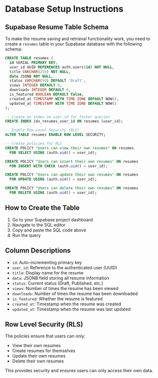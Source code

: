 # Database Setup Instructions

## Supabase Resume Table Schema

To make the resume saving and retrieval functionality work, you need to create a `resumes` table in your Supabase database with the following schema:

```sql
CREATE TABLE resumes (
  id SERIAL PRIMARY KEY,
  user_id UUID REFERENCES auth.users(id) NOT NULL,
  title VARCHAR(255) NOT NULL,
  data JSONB NOT NULL,
  status VARCHAR(50) DEFAULT 'Draft',
  views INTEGER DEFAULT 0,
  downloads INTEGER DEFAULT 0,
  is_featured BOOLEAN DEFAULT false,
  created_at TIMESTAMP WITH TIME ZONE DEFAULT NOW(),
  updated_at TIMESTAMP WITH TIME ZONE DEFAULT NOW()
);

-- Create an index on user_id for faster queries
CREATE INDEX idx_resumes_user_id ON resumes (user_id);

-- Enable Row Level Security (RLS)
ALTER TABLE resumes ENABLE ROW LEVEL SECURITY;

-- Create policies for RLS
CREATE POLICY "Users can view their own resumes" ON resumes
  FOR SELECT USING (auth.uid() = user_id);

CREATE POLICY "Users can insert their own resumes" ON resumes
  FOR INSERT WITH CHECK (auth.uid() = user_id);

CREATE POLICY "Users can update their own resumes" ON resumes
  FOR UPDATE USING (auth.uid() = user_id);

CREATE POLICY "Users can delete their own resumes" ON resumes
  FOR DELETE USING (auth.uid() = user_id);
```

## How to Create the Table

1. Go to your Supabase project dashboard
2. Navigate to the SQL editor
3. Copy and paste the SQL code above
4. Run the query

## Column Descriptions

- `id`: Auto-incrementing primary key
- `user_id`: Reference to the authenticated user (UUID)
- `title`: Display name for the resume
- `data`: JSONB field storing all resume information
- `status`: Current status (Draft, Published, etc.)
- `views`: Number of times the resume has been viewed
- `downloads`: Number of times the resume has been downloaded
- `is_featured`: Whether the resume is featured
- `created_at`: Timestamp when the resume was created
- `updated_at`: Timestamp when the resume was last updated

## Row Level Security (RLS)

The policies ensure that users can only:
- View their own resumes
- Create resumes for themselves
- Update their own resumes
- Delete their own resumes

This provides security and ensures users can only access their own data.